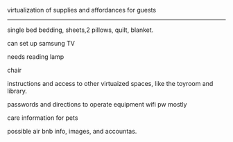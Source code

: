 virtualization of supplies and affordances for guests

-------
single bed
bedding, sheets,2 pillows, quilt, blanket.

can set up samsung TV

needs reading lamp

chair


instructions and access to other virtuaized spaces, like the toyroom and library.

passwords and directions to operate equipment
wifi pw mostly

care information for pets

possible air bnb info, images, and accountas.

